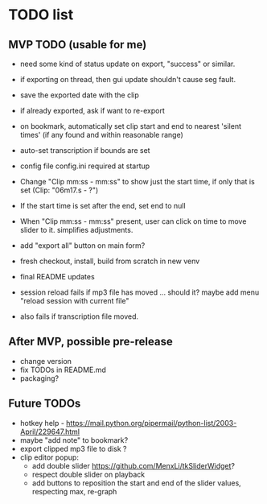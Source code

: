 # TODO list


## MVP TODO (usable for me)

* need some kind of status update on export, "success" or similar.
* if exporting on thread, then gui update shouldn't cause seg fault.
* save the exported date with the clip
* if already exported, ask if want to re-export

* on bookmark, automatically set clip start and end to nearest 'silent times' (if any found and within reasonable range)
* auto-set transcription if bounds are set

* config file config.ini required at startup

* Change "Clip mm:ss - mm:ss" to show just the start time, if only that is set (Clip: "06m17.s - ?")
* If the start time is set after the end, set end to null
* When "Clip mm:ss - mm:ss" present, user can click on time to move slider to it.  simplifies adjustments.

* add "export all" button on main form?
* fresh checkout, install, build from scratch in new venv
* final README updates

* session reload fails if mp3 file has moved ... should it? maybe add menu "reload session with current file"
* also fails if transcription file moved.

## After MVP, possible pre-release

* change version
* fix TODOs in README.md
* packaging?


## Future TODOs

* hotkey help - https://mail.python.org/pipermail/python-list/2003-April/229647.html
* maybe "add note" to bookmark?
* export clipped mp3 file to disk ?
* clip editor popup:
  * add double slider https://github.com/MenxLi/tkSliderWidget?
  * respect double slider on playback
  * add buttons to reposition the start and end of the slider values, respecting max, re-graph

